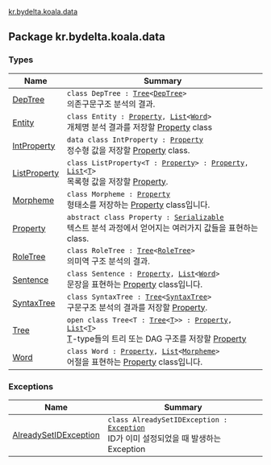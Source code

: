 [kr.bydelta.koala.data](./index.md)

## Package kr.bydelta.koala.data

### Types

| Name | Summary |
|---|---|
| [DepTree](-dep-tree/index.md) | `class DepTree : `[`Tree`](-tree/index.md)`<`[`DepTree`](-dep-tree/index.md)`>`<br>의존구문구조 분석의 결과. |
| [Entity](-entity/index.md) | `class Entity : `[`Property`](-property/index.md)`, `[`List`](https://kotlinlang.org/api/latest/jvm/stdlib/kotlin.collections/-list/index.html)`<`[`Word`](-word/index.md)`>`<br>개체명 분석 결과를 저장할 [Property](-property/index.md) class |
| [IntProperty](-int-property/index.md) | `data class IntProperty : `[`Property`](-property/index.md)<br>정수형 값을 저장할 [Property](-property/index.md) class. |
| [ListProperty](-list-property/index.md) | `class ListProperty<T : `[`Property`](-property/index.md)`> : `[`Property`](-property/index.md)`, `[`List`](https://kotlinlang.org/api/latest/jvm/stdlib/kotlin.collections/-list/index.html)`<`[`T`](-list-property/index.md#T)`>`<br>목록형 값을 저장할 [Property](-property/index.md). |
| [Morpheme](-morpheme/index.md) | `class Morpheme : `[`Property`](-property/index.md)<br>형태소를 저장하는 [Property](-property/index.md) class입니다. |
| [Property](-property/index.md) | `abstract class Property : `[`Serializable`](http://docs.oracle.com/javase/6/docs/api/java/io/Serializable.html)<br>텍스트 분석 과정에서 얻어지는 여러가지 값들을 표현하는 class. |
| [RoleTree](-role-tree/index.md) | `class RoleTree : `[`Tree`](-tree/index.md)`<`[`RoleTree`](-role-tree/index.md)`>`<br>의미역 구조 분석의 결과. |
| [Sentence](-sentence/index.md) | `class Sentence : `[`Property`](-property/index.md)`, `[`List`](https://kotlinlang.org/api/latest/jvm/stdlib/kotlin.collections/-list/index.html)`<`[`Word`](-word/index.md)`>`<br>문장을 표현하는 [Property](-property/index.md) class입니다. |
| [SyntaxTree](-syntax-tree/index.md) | `class SyntaxTree : `[`Tree`](-tree/index.md)`<`[`SyntaxTree`](-syntax-tree/index.md)`>`<br>구문구조 분석의 결과를 저장할 [Property](-property/index.md). |
| [Tree](-tree/index.md) | `open class Tree<T : `[`Tree`](-tree/index.md)`<`[`T`](-tree/index.md#T)`>> : `[`Property`](-property/index.md)`, `[`List`](https://kotlinlang.org/api/latest/jvm/stdlib/kotlin.collections/-list/index.html)`<`[`T`](-tree/index.md#T)`>`<br>[T](-tree/index.md#T)-type들의 트리 또는 DAG 구조를 저장할 [Property](-property/index.md) |
| [Word](-word/index.md) | `class Word : `[`Property`](-property/index.md)`, `[`List`](https://kotlinlang.org/api/latest/jvm/stdlib/kotlin.collections/-list/index.html)`<`[`Morpheme`](-morpheme/index.md)`>`<br>어절을 표현하는 [Property](-property/index.md) class입니다. |

### Exceptions

| Name | Summary |
|---|---|
| [AlreadySetIDException](-already-set-i-d-exception/index.md) | `class AlreadySetIDException : `[`Exception`](https://kotlinlang.org/api/latest/jvm/stdlib/kotlin/-exception/index.html)<br>ID가 이미 설정되었을 때 발생하는 Exception |
